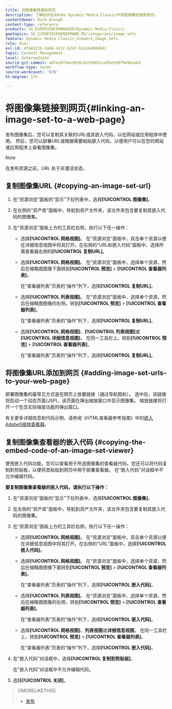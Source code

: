 ```yaml
---
title: 将图像集链接到网页
description: 了解如何在Adobe Dynamic Media Classic中将图像集链接到网页。
contentOwner: Rick Brough
content-type: reference
products: SG_EXPERIENCEMANAGER/Dynamic-Media-Classic
geptopics: SG_SCENESEVENONDEMAND_PK/categories/image_sets
feature: Dynamic Media Classic,Viewers,Image Sets
role: User
exl-id: df4e5218-2a66-413c-b247-b2a16d884041
topic: Content Management
level: Intermediate
source-git-commit: ad7e20fdbe9028c6255865cce95d109f9e9eeab2
workflow-type: tm+mt
source-wordcount: '676'
ht-degree: 17%

---
```


# 将图像集链接到网页{#linking-an-image-set-to-a-web-page}

发布图像集后，您可以复制其关联的URL或其嵌入代码，以在网站或应用程序中使用。 然后，您可以部署URL或根据需要粘贴嵌入代码，以便用户可以在您的网站或应用程序上查看图像集。

>[!NOTE]
>
>在发布资源之前，URL 处于非激活状态。

## 复制图像集URL {#copying-an-image-set-url}

1. 在“资源浏览”面板的“显示”下拉列表中，选择&#x200B;**[!UICONTROL 图像集]**。
1. 在左侧的“资产库”面板中，导航到资产文件夹，该文件夹包含要复制其嵌入代码的图像集。
1. 在“资源浏览”面板上方的工具栏右侧，执行以下任一操作：

   * 选择&#x200B;**[!UICONTROL 网格视图]**。 在“资源浏览”面板中，双击单个资源以便在详细信息视图中将其打开。在右侧的“URL和嵌入代码”面板中，选择所需查看器右侧的&#x200B;**[!UICONTROL 复制URL]**。
   * 选择&#x200B;**[!UICONTROL 网格视图]**。 在“资源浏览”面板中，选择单个资源，然后在缩略图图像下面转到&#x200B;**[!UICONTROL 预览]** > **[!UICONTROL 查看器列表]**。

     在“查看器列表”页表的“操作”列下，选择&#x200B;**[!UICONTROL 复制URL]**。

   * 选择&#x200B;**[!UICONTROL 列表视图]**。 在“资源浏览”面板中，选择单个资源，然后在缩略图图像的右侧，转到&#x200B;**[!UICONTROL 预览]** > **[!UICONTROL 查看器列表]**。

     在“查看器列表”页表的“操作”列下，选择&#x200B;**[!UICONTROL 复制URL]**。

   * 选择&#x200B;**[!UICONTROL 网格视图]**、**[!UICONTROL 列表视图]**&#x200B;或&#x200B;**[!UICONTROL 详细信息视图]**。 在同一工具栏上，转到&#x200B;**[!UICONTROL 预览]** > **[!UICONTROL 查看器列表]**。

     在“查看器列表”页表的“操作”列下，选择&#x200B;**[!UICONTROL 复制URL]**。

## 将图像集URL添加到网页 {#adding-image-set-urls-to-your-web-page}

部署图像集的最常见方式是在网页上放置链接（通过导航图标）。 选中后，该链接将启动一个动态页面(JSP)，该页面在弹出缩放窗口中显示图像集。 缩放链接将打开一个包含实际缩放功能的弹出窗口。

有关更多详细信息和代码示例，请参阅《HTML查看器参考指南》中的[嵌入Adobe5缩放查看器](https://experienceleague.adobe.com/en/docs/dynamic-media-developer-resources/library/viewers-aem-assets-dmc/zoom/c-html5-20-zoom-viewer-about#section-e1c3106f5b3e445d9b95be337c2f94e2)。

## 复制图像集查看器的嵌入代码 {#copying-the-embed-code-of-an-image-set-viewer}

使用嵌入代码功能，您可以查看用于所选图像集的查看器代码。您还可以将代码复制到剪贴板，以便将其粘贴到网页中用于部署查看器。 在“嵌入代码”对话框中不允许编辑代码。

**要复制图像集查看器的嵌入代码，请执行以下操作：**

1. 在“资源浏览”面板的“显示”下拉列表中，选择&#x200B;**[!UICONTROL 图像集]**。
1. 在左侧的“资产库”面板中，导航到资产文件夹，该文件夹包含要复制其嵌入代码的图像集。
1. 在“资源浏览”面板上方的工具栏右侧，执行以下任一操作：

   * 选择&#x200B;**[!UICONTROL 网格视图]**。 在“资源浏览”面板中，双击单个资源以便在详细信息视图中将其打开。在右侧的“URL”面板中，选择&#x200B;**[!UICONTROL 嵌入代码]**。
   * 选择&#x200B;**[!UICONTROL 网格视图]**。 在“资源浏览”面板中，选择单个资源，然后在缩略图图像下面转到&#x200B;**[!UICONTROL 预览]** > **[!UICONTROL 查看器列表]**。

     在“查看器列表”页表的“操作”列下，选择&#x200B;**[!UICONTROL 嵌入代码]**。

   * 选择&#x200B;**[!UICONTROL 列表视图]**。 在“资源浏览”面板中，选择单个资源，然后在缩略图图像的右侧，转到&#x200B;**[!UICONTROL 预览]** > **[!UICONTROL 查看器列表]**。

     在“查看器列表”页表的“操作”列下，选择&#x200B;**[!UICONTROL 嵌入代码]**。

   * 选择&#x200B;**[!UICONTROL 网格视图]**、**列表视图**&#x200B;或&#x200B;**详细信息视图**。 在同一工具栏上，转到&#x200B;**[!UICONTROL 预览]** > **[!UICONTROL 查看器列表]**。

     在“查看器列表”页表的“操作”列下，选择&#x200B;**[!UICONTROL 嵌入代码]**。

1. 在“嵌入代码”对话框中，选择&#x200B;**[!UICONTROL 复制到剪贴板]**。

   在“嵌入代码”对话框中不允许编辑代码。

1. 选择&#x200B;**[!UICONTROL 关闭]**。

>[!MORELIKETHIS]
>
>* [发布](publishing-files.md#publishing_files)
